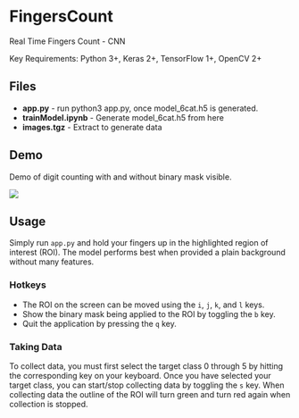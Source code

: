 # FingersCount
Real Time Fingers Count - CNN

Key Requirements: Python 3+, Keras 2+, TensorFlow 1+, OpenCV 2+

## Files
* **app.py** - run python3 app.py, once model_6cat.h5 is generated.
* **trainModel.ipynb** - Generate model_6cat.h5 from here
* **images.tgz** - Extract to generate data


## Demo
Demo of digit counting with and without binary mask visible.

![](https://imgur.com/CbeModa.gif)



## Usage
Simply run `app.py` and hold your fingers up in the highlighted region of interest (ROI).
The model performs best when provided a plain background without many features.

### Hotkeys
* The ROI on the screen can be moved using the `i`, `j`, `k`, and `l` keys.
* Show the binary mask being applied to the ROI by toggling the `b` key.
* Quit the application by pressing the `q` key.

### Taking Data
To collect data, you must first select the target class 0 through 5 by hitting the corresponding key on your keyboard.
Once you have selected your target class, you can start/stop collecting data by toggling the `s` key. When collecting
data the outline of the ROI will turn green and turn red again when collection is stopped.
